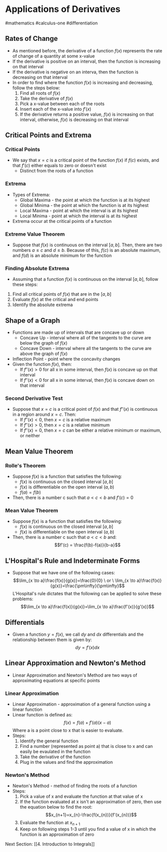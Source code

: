 # Applications of Derivatives
#mathematics #calculus-one #differentiation

## Rates of Change
 - As mentioned before, the derivative of a function $f(x)$ represents the rate of change of a quantity at some x-value
 - If the derivative is positive on an interval, then the function is increasing on that interval
 - If the derivative is negative on an interva, then the function is decreasing on that interval
 - In order to find where the function $f(x)$ is increasing and decreasing, follow the steps below:
	1. Find all roots of $f(x)$
	2. Take the derivative of $f(x)$
	3. Pick a x-value between each of the roots
	4. Insert each of the x-value into $f'(x)$
	5. If the derivative returns a positive value, $f(x)$ is increasing on that interval, otherwise,  $f(x)$ is decreasing on that interval

## Critical Points and Extrema
### Critical Points
 - We say that $x=c$ is a critical point of the function $f(x)$ if $f(c)$ exists, and that $f'(c)$ either equals to zero or doesn't exist
	 - Distinct from the roots of a function

### Extrema
 - Types of Extrema:
	 - Global Maxima - the point at which the function is at its highest
	 - Global Minima - the point at which the function is at its highest
	 - Local Maxima - point at which the interval is at its highest
	 - Local Minima - point at which the interval is at its highest
 - Extrema occur at the critical points of a function

### Extreme Value Theorem
 - Suppose that $f(x)$ is continuous on the interval $[a, b]$. Then, there are two numbers $a \le c$ and $d \le b$. Because of this, $f(c)$ is an absolute maximum, and $f(d)$ is an absolute minimum for the function

### Finding Absolute Extrema
 - Assuming that a function $f(x)$ is continuous on the interval $[a, b]$, follow these steps:
 1. Find all critical points of $f(x)$ that are in the $[a, b]$
 2. Evaluate $f(x)$ at the critical and end points
 3. Identify the absolute extrema

## Shape of a Graph
 - Functions are made up of intervals that are concave up or down
	 - Concave Up - interval where all of the tangents to the curve are below the graph of $f(x)$
	 - Concave Down - interval where all the tangents to the curve are above the graph of $f(x)$
 - Inflection Point - point where the concavity changes
 - Given the function $f(x)$, then:
	 - If $f''(x) > 0$ for all x in some interval, then $f(x)$ is concave up on that interval
	 - If $f''(x) < 0$ for all x in some interval, then $f(x)$ is concave down on that interval

### Second Derivative Test
 - Suppose that $x = c$ is a critical point of $f(x)$ and that $f''(x)$ is continuous in a region around $x = c$. Then:
	 - If $f''(x) < 0$, then $x = c$ is a relative maximum
	 - If $f''(x) > 0$, then $x = c$ is a relative minimum
	 - If $f''(x) = 0$, then $x = c$ can be either a relative minimum or maximum, or neither

## Mean Value Theorem
### Rolle's Theorem
 - Suppose $f(x)$ is a function that satisfies the following:
	 - $f(x)$ is continuous on the closed interval $[a, b]$
	 - $f(x)$ is differentiable on the open interval $(a, b)$
	 - $f(a) = f(b)$
 - Then, there is a number c such that $a < c < b$ and $f'(c) = 0$

### Mean Value Theorem
 - Suppose $f(x)$ is a function that satisfies the following:
	 -  $f(x)$ is continuous on the closed interval $[a, b]$
	 - $f(x)$ is differentiable on the open interval $(a, b)$
 - Then, there is a number c such that $a < c < b$ and: $$f'(c) = \frac{f(b)-f(a)}{b-a}$$

## L'Hospital's Rule and Indeterminate Forms
 - Suppose that we have one of the following cases: $$\lim_{x \to a}\frac{f(x)}{g(x)}=\frac{0}{0} \ or \ \lim_{x \to a}\frac{f(x)}{g(x)}=\frac{\pm\infty}{\pm\infty}$$
	L'Hospital's rule dictates that the following can be applied to solve these problems: $$\lim_{x \to a}\frac{f(x)}{g(x)}=\lim_{x \to a}\frac{f'(x)}{g'(x)}$$

## Differentials
 - Given a function $y = f(x)$, we call $dy$ and $dx$ differentials and the relationship between them is given by: $$dy = f'(x)dx$$

## Linear Approximation and Newton's Method
 - Linear Approximation and Newton's Method are two ways of approximating equations at specific points

### Linear Approximation
 - Linear Approximation - approximation of a general function using a linear function
 - Linear function is defined as: $$f(x) = f(a) + f'(a)(x-a)$$
	Where a is a point close to x that is easier to evaluate.
 - Steps:
	1. Identify the general function
	2. Find a number (represented as point a) that is close to x and can easily be evaulated in the function
	3. Take the derivative of the function
	4. Plug in the values and find the approximation

### Newton's Method
 - Newton's Method - method of finding the roots of a function
 - Steps:
	1. Pick a value of x and evaluate the function at that value of x
	2. If the function evaluated at x isn't an approximation of zero, then use the equation below to find the root: $$x_{n+1}=x_{n}-\frac{f(x_{n})}{f'(x_{n})}$$
	3. Evaluate the function at $x_{n+1}$
	4. Keep on following steps 1-3 until you find a value of x in which the function is an approximation of zero


Next Section: [[4. Introduction to Integrals]]
